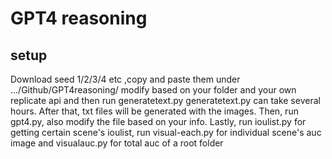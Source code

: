 # GPT4 reasoning 
## setup
Download seed 1/2/3/4 etc ,copy and paste them under .../Github/GPT4reasoning/
modify based on your folder and your own replicate api and then run generatetext.py 
generatetext.py can take several hours. After that, txt files will be generated with the images.
Then, run gpt4.py, also modify the file based on your info. 
Lastly, run ioulist.py for getting certain scene's ioulist, run visual-each.py for individual scene's auc image and visualauc.py for total auc of a root folder
